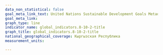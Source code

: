 ```yaml
---
data_non_statistical: false
goal_meta_link_text: United Nations Sustainable Development Goals Metadata (PDF 210 KB)
goal_meta_link: 
graph_type: line
indicator_name: global_indicators.8-10-2-title
graph_title: global_indicators.8-10-2-title
national_geographical_coverage: Кыргызская Республика
measurement_units: 

---
```

